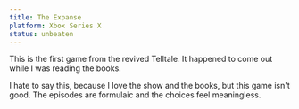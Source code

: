 ```yaml
---
title: The Expanse
platform: Xbox Series X
status: unbeaten
---
```


This is the first game from the revived Telltale. It happened to come out while I was reading the books.

I hate to say this, because I love the show and the books, but this game isn't good. The episodes are formulaic and the choices feel meaningless. 
